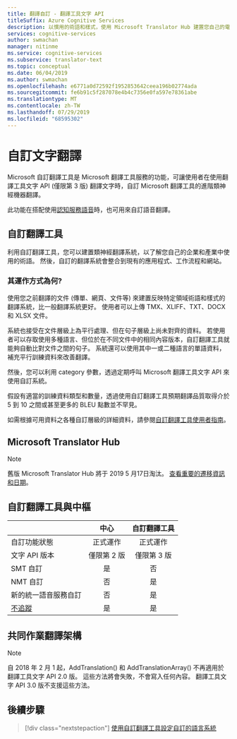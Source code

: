 ```yaml
---
title: 翻譯自訂 - 翻譯工具文字 API
titleSuffix: Azure Cognitive Services
description: 以慣用的術語和樣式，使用 Microsoft Translator Hub 建置您自己的電腦翻譯系統。
services: cognitive-services
author: swmachan
manager: nitinme
ms.service: cognitive-services
ms.subservice: translator-text
ms.topic: conceptual
ms.date: 06/04/2019
ms.author: swmachan
ms.openlocfilehash: e6771a0d72592f1952853642ceea196b02774ada
ms.sourcegitcommit: fe6b91c5f287078e4b4c7356e0fa597e78361abe
ms.translationtype: MT
ms.contentlocale: zh-TW
ms.lasthandoff: 07/29/2019
ms.locfileid: "68595302"
---
```

# <a name="customize-your-text-translations"></a>自訂文字翻譯

Microsoft 自訂翻譯工具是 Microsoft 翻譯工具服務的功能，可讓使用者在使用翻譯工具文字 API (僅限第 3 版) 翻譯文字時，自訂 Microsoft 翻譯工具的進階類神經機器翻譯。

此功能在搭配使用[認知服務語音](https://docs.microsoft.com/azure/cognitive-services/speech-service/)時，也可用來自訂語音翻譯。

## <a name="custom-translator"></a>自訂翻譯工具

利用自訂翻譯工具，您可以建置類神經翻譯系統，以了解您自己的企業和產業中使用的術語。 然後，自訂的翻譯系統會整合到現有的應用程式、工作流程和網站。

### <a name="how-does-it-work"></a>其運作方式為何?

使用您之前翻譯的文件 (傳單、網頁、文件等) 來建置反映特定領域術語和樣式的翻譯系統，比一般翻譯系統更好。 使用者可以上傳 TMX、XLIFF、TXT、DOCX 和 XLSX 文件。  

系統也接受在文件層級上為平行處理、但在句子層級上尚未對齊的資料。 若使用者可以存取使用多種語言、但位於在不同文件中的相同內容版本，自訂翻譯工具就能夠自動比對文件之間的句子。  系統還可以使用其中一或二種語言的單語資料，補充平行訓練資料來改善翻譯。

然後，您可以利用 category 參數，透過定期呼叫 Microsoft 翻譯工具文字 API 來使用自訂系統。

假設有適當的訓練資料類型和數量，透過使用自訂翻譯工具預期翻譯品質取得介於 5 到 10 之間或甚至更多的 BLEU 點數並不罕見。

如需根據可用資料之各種自訂層級的詳細資料，請參閱[自訂翻譯工具使用者指南](https://aka.ms/CustomTranslatorDocs)。


## <a name="microsoft-translator-hub"></a>Microsoft Translator Hub

> [!NOTE]
> 舊版 Microsoft Translator Hub 將于 2019 5 月17日淘汰。 [查看重要的遷移資訊和日期](https://www.microsoft.com/translator/business/hub/)。  

## <a name="custom-translator-versus-hub"></a>自訂翻譯工具與中樞

|   | **中心** | **自訂翻譯工具**|
|:-----|:----:|:----:|
|自訂功能狀態   | 正式運作  | 正式運作 |
| 文字 API 版本  | 僅限第 2 版   | 僅限第 3 版 |
| SMT 自訂 | 是   | 否 |
| NMT 自訂 | 否    | 是 |
| 新的統一語音服務自訂 | 否    | 是 |
| [不追蹤](https://www.aka.ms/notrace) | 是  | 是 |

## <a name="collaborative-translations-framework"></a>共同作業翻譯架構

> [!NOTE]
> 自 2018 年 2 月 1 起，AddTranslation() 和 AddTranslationArray() 不再適用於翻譯工具文字 API 2.0 版。 這些方法將會失敗，不會寫入任何內容。 翻譯工具文字 API 3.0 版不支援這些方法。

## <a name="next-steps"></a>後續步驟

> [!div class="nextstepaction"]
> [使用自訂翻譯工具設定自訂的語言系統](https://aka.ms/CustomTranslatorDocs)
